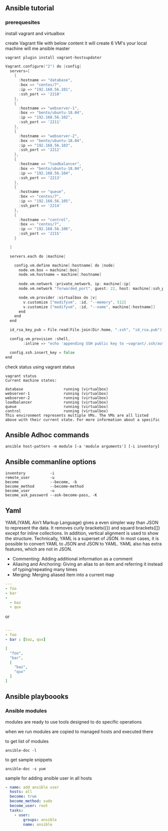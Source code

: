 ## Ansible tutorial
### prerequesites
install vagrant and virtualbox

create Vagrant file with below content it will create 6 VM's  your local machine will me ansible master
```
vagrant plugin install vagrant-hostsupdater
```

```go
Vagrant.configure("2") do |config|
  servers=[
    {
      :hostname => "database",
      :box => "centos/7",
      :ip => "192.168.56.101",
      :ssh_port => '2210'
    },
    {
      :hostname => "webserver-1",
      :box => "bento/ubuntu-18.04",
      :ip => "192.168.56.102",
      :ssh_port => '2211'
    },
    {
      :hostname => "webserver-2",
      :box => "bento/ubuntu-18.04",
      :ip => "192.168.56.103",
      :ssh_port => '2212'
    },
    {
      :hostname => "loadbalancer",
      :box => "bento/ubuntu-18.04",
      :ip => "192.168.56.104",
      :ssh_port => '2213'
    },
    {
      :hostname => "queue",
      :box => "centos/7",
      :ip => "192.168.56.105",
      :ssh_port => '2214'
    },
    {
      :hostname => "control",
      :box => "centos/7",
      :ip => "192.168.56.106",
      :ssh_port => '2215'
    }

  ]

  servers.each do |machine|

    config.vm.define machine[:hostname] do |node|
      node.vm.box = machine[:box]
      node.vm.hostname = machine[:hostname]
    
      node.vm.network :private_network, ip: machine[:ip]
      node.vm.network "forwarded_port", guest: 22, host: machine[:ssh_port], id: "ssh"

      node.vm.provider :virtualbox do |v|
        v.customize ["modifyvm", :id, "--memory", 512]
        v.customize ["modifyvm", :id, "--name", machine[:hostname]]
      end
    end
  end

  id_rsa_key_pub = File.read(File.join(Dir.home, ".ssh", "id_rsa.pub"))

  config.vm.provision :shell,
        :inline => "echo 'appending SSH public key to ~vagrant/.ssh/authorized_keys' && echo '#{id_rsa_key_pub }' >> /home/vagrant/.ssh/authorized_keys && chmod 600 /home/vagrant/.ssh/authorized_keys"

  config.ssh.insert_key = false
end
```

check status using vagrant status 

```
vagrant status
Current machine states:

database                  running (virtualbox)
webserver-1               running (virtualbox)
webserver-2               running (virtualbox)
loadbalancer              running (virtualbox)
queue                     running (virtualbox)
control                   running (virtualbox)
This environment represents multiple VMs. The VMs are all listed
above with their current state. For more information about a specific
```

## Ansible Adhoc commands
```
ansible host-pattern -m module [-a 'module arguments'] [-i inventory]
```
## Ansible commanline options

```
inventory 			-i
remote_user			-u
become 				--become, -b
become_method		--become-method
become_user			-u
become_ask_password	--ask-become-pass, -K
```
## Yaml 
YAML(YAML Ain’t Markup Language) gives a even simpler way than JSON to represent the data. It removes curly brackets({}) and squard brackets([]) except for inline collections. In addition, vertical alignment is used to show the structure. Technically, YAML is a superset of JSON. In most cases, it is possible to convert YAML to JSON and JSON to YAML. YAML also has extra features, which are not in JSON.

* Commenting: Adding additional information as a comment
* Aliasing and Anchoring: Giving an alias to an item and referring it instead of typing/repeating many times
* Merging: Merging aliased item into a current map

```yaml
---
- foo
- bar
-
  - baz
  - qux

```
or
```yaml

---
- foo
- bar : [baz, qux]
```

```json
[
  "foo",
  "bar",
  [
    "baz",
    "qux"
  ]
]
```

## Ansible playboooks

### Ansible modules 

modules are ready to use tools designed to do specific operations

when we run modules are copied to managed hosts and executed there

to get list of modules 
```
ansible-doc -l
```
to get sample snippets
```
ansible-doc -s yum
```
sample for adding ansible user in all hosts

```yaml
- name: add ansible user
  hosts: all
  become: true
  become_method: sudo
  become_user: root
  tasks:
    - user:
        groups: ansible
        name: ansible
```
```
```
```
```
